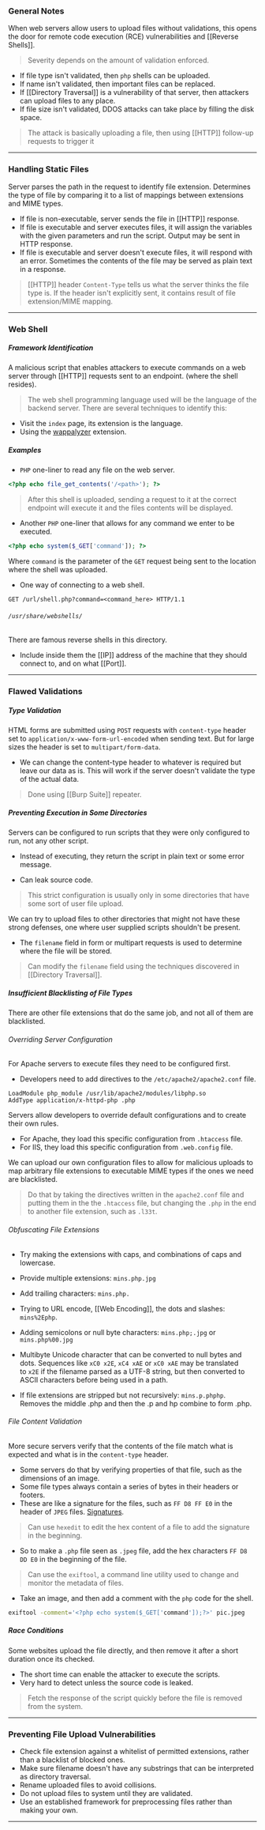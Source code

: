 
### General Notes

When web servers allow users to upload files without validations, this opens the door for remote code execution (RCE) vulnerabilities and [[Reverse Shells]].

> Severity depends on the amount of validation enforced.
* If file type isn't validated, then `php` shells can be uploaded.
* If name isn't validated, then important files can be replaced.
* If [[Directory Traversal]] is a vulnerability of that server, then attackers can upload files to any place.
* If file size isn't validated, DDOS attacks can take place by filling the disk space.


> The attack is basically uploading a file, then using [[HTTP]] follow-up requests to trigger it

---
### Handling Static Files

Server parses the path in the request to identify file extension. Determines the type of file by comparing it to a list of mappings between extensions and MIME types.

* If file is non-executable, server sends the file in [[HTTP]] response.
* If file is executable and server executes files, it will assign the variables with the given parameters and run the script. Output may be sent in HTTP response.
* If file is executable and server doesn't execute files, it will respond with an error. Sometimes the contents of the file may be served as plain text in a response.

> [[HTTP]] header `Content-Type` tells us what the server thinks the file type is.
> If the header isn't explicitly sent, it contains result of file extension/MIME mapping.

---

### Web Shell

##### Framework Identification

A malicious script that enables attackers to execute commands on a web server through [[HTTP]] requests sent to an endpoint. (where the shell resides).

> The web shell programming language used will be the language of the backend server. There are several techniques to identify this:
- Visit the `index` page, its extension is the language.
- Using the [wappalyzer](https://www.wappalyzer.com/) extension.

##### Examples

* `PHP` one-liner to read any file on the web server.
```PHP
<?php echo file_get_contents('/<path>'); ?>
```
> After this shell is uploaded, sending a request to it at the correct endpoint will execute it and the files contents will be displayed.

* Another `PHP` one-liner that allows for any command we enter to be executed.
```PHP
<?php echo system($_GET['command']); ?>
```
Where `command` is the parameter of the `GET` request being sent to the location where the shell was uploaded.

* One way of connecting to a web shell.
```
GET /url/shell.php?command=<command_here> HTTP/1.1
```

###### `/usr/share/webshells/`

There are famous reverse shells in this directory.
* Include inside them the [[IP]] address of the machine that they should connect to, and on what [[Port]].

---
### Flawed Validations

##### Type Validation

HTML forms are submitted using `POST` requests with `content-type` header set to `application/x-www-form-url-encoded` when sending text. But for large sizes the header is set to `multipart/form-data`.
* We can change the content-type header to whatever is required but leave our data as is. This will work if the server doesn't validate the type of the actual data.

> Done using [[Burp Suite]] repeater.

##### Preventing Execution in Some Directories

Servers can be configured to run scripts that they were only configured to run, not any other script.
* Instead of executing, they return the script in plain text or some error message.
- Can leak source code.

> This strict configuration is usually only in some directories that have some sort of user file upload.

We can try to upload files to other directories that might not have these strong defenses, one where user supplied scripts shouldn't be present.
- The `filename` field in form or multipart requests is used to determine where the file will be stored.

> Can modify the `filename` field using the techniques discovered in [[Directory Traversal]].

##### Insufficient Blacklisting of File Types

There are other file extensions that do the same job, and not all of them are blacklisted.

###### Overriding Server Configuration

For Apache servers to execute files they need to be configured first.

- Developers need to add directives to the `/etc/apache2/apache2.conf` file.
```
LoadModule php_module /usr/lib/apache2/modules/libphp.so 
AddType application/x-httpd-php .php
```

Servers allow developers to override default configurations and to create their own rules.
- For Apache, they load this specific configuration from `.htaccess` file.
- For IIS,  they load this specific configuration from `.web.config` file.

We can upload our own configuration files to allow for malicious uploads to map arbitrary file extensions to executable MIME types if the ones we need are blacklisted.

> Do that by taking the directives written in the `apache2.conf` file and putting them in the the `.htaccess` file, but changing the `.php` in the end to another file extension, such as `.l33t`.

###### Obfuscating File Extensions

- Try making the extensions with caps, and combinations of caps and lowercase.

- Provide multiple extensions: `mins.php.jpg`

- Add trailing characters: `mins.php.`

- Trying to URL encode, [[Web Encoding]], the dots and slashes: `mins%2Ephp`.

- Adding semicolons or null byte characters: `mins.php;.jpg` or `mins.php%00.jpg`

- Multibyte Unicode character that can be converted to null bytes and dots. Sequences like `xC0 x2E`, `xC4 xAE` or `xC0 xAE` may be translated to `x2E` if the filename parsed as a UTF-8 string, but then converted to ASCII characters before being used in a path.

- If file extensions are stripped but not recursively: `mins.p.phphp`. Removes the middle .php and then the .p and hp combine to form .php.
 
###### File Content Validation

More secure servers verify that the contents of the file match what is expected and what is in the `content-type` header.
- Some servers do that by verifying properties of that file, such as the dimensions of an image.
- Some file types always contain a series of bytes in their headers or footers.
- These are like a signature for the files, such as `FF D8 FF E0` in the header of `JPEG` files. [Signatures](https://en.wikipedia.org/wiki/List_of_file_signatures).

> Can use `hexedit` to edit the hex content of a file to add the signature in the beginning.
- So to make a `.php` file seen as `.jpeg` file, add the hex characters `FF D8 DD E0` in the beginning of the file.

> Can use the `exiftool`, a command line utility used to change and monitor the metadata of files.
- Take an image, and then add a comment with the `php` code for the shell.
```bash
exiftool -comment='<?php echo system($_GET['command']);?>' pic.jpeg
```

##### Race Conditions

Some websites upload the file directly, and then remove it after a short duration once its checked.
- The short time can enable the attacker to execute the scripts.
- Very hard to detect unless the source code is leaked.

> Fetch the response of the script quickly before the file is removed from the system.

---

### Preventing File Upload Vulnerabilities

* Check file extension against a whitelist of permitted extensions, rather than a blacklist of blocked ones.
* Make sure filename doesn't have any substrings that can be interpreted as directory traversal.
* Rename uploaded files to avoid collisions.
* Do not upload files to system until they are validated.
* Use an established framework for preprocessing files rather than making your own.

---
